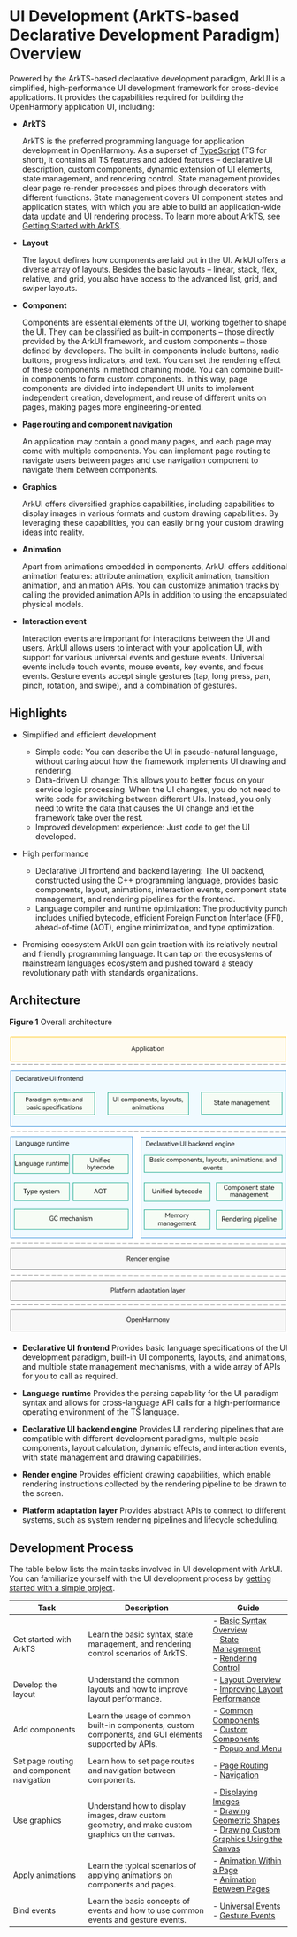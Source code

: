 # UI Development (ArkTS-based Declarative Development Paradigm) Overview


Powered by the ArkTS-based declarative development paradigm, ArkUI is a simplified, high-performance UI development framework for cross-device applications. It provides the capabilities required for building the OpenHarmony application UI, including:


- **ArkTS**

  ArkTS is the preferred programming language for application development in OpenHarmony. As a superset of [TypeScript](https://www.typescriptlang.org/) (TS for short), it contains all TS features and added features – declarative UI description, custom components, dynamic extension of UI elements, state management, and rendering control. State management provides clear page re-render processes and pipes through decorators with different functions. State management covers UI component states and application states, with which you are able to build an application-wide data update and UI rendering process. To learn more about ArkTS, see [Getting Started with ArkTS](../quick-start/arkts-get-started.md).

- **Layout**

  The layout defines how components are laid out in the UI. ArkUI offers a diverse array of layouts. Besides the basic layouts – linear, stack, flex, relative, and grid, you also have access to the advanced list, grid, and swiper layouts.

- **Component**

  Components are essential elements of the UI, working together to shape the UI. They can be classified as built-in components – those directly provided by the ArkUI framework, and custom components – those defined by developers. The built-in components include buttons, radio buttons, progress indicators, and text. You can set the rendering effect of these components in method chaining mode. You can combine built-in components to form custom components. In this way, page components are divided into independent UI units to implement independent creation, development, and reuse of different units on pages, making pages more engineering-oriented.

- **Page routing and component navigation**

  An application may contain a good many pages, and each page may come with multiple components. You can implement page routing to navigate users between pages and use navigation component to navigate them between components.

- **Graphics**

  ArkUI offers diversified graphics capabilities, including capabilities to display images in various formats and custom drawing capabilities. By leveraging these capabilities, you can easily bring your custom drawing ideas into reality.

- **Animation**

  Apart from animations embedded in components, ArkUI offers additional animation features: attribute animation, explicit animation, transition animation, and animation APIs. You can customize animation tracks by calling the provided animation APIs in addition to using the encapsulated physical models.

- **Interaction event**

  Interaction events are important for interactions between the UI and users. ArkUI allows users to interact with your application UI, with support for various universal events and gesture events. Universal events include touch events, mouse events, key events, and focus events. Gesture events accept single gestures (tap, long press, pan, pinch, rotation, and swipe), and a combination of gestures.


## Highlights

- Simplified and efficient development
  - Simple code: You can describe the UI in pseudo-natural language, without caring about how the framework implements UI drawing and rendering.
  - Data-driven UI change: This allows you to better focus on your service logic processing. When the UI changes, you do not need to write code for switching between different UIs. Instead, you only need to write the data that causes the UI change and let the framework take over the rest.
  - Improved development experience: Just code to get the UI developed.

- High performance
  - Declarative UI frontend and backend layering: The UI backend, constructed using the C++ programming language, provides basic components, layout, animations, interaction events, component state management, and rendering pipelines for the frontend.
  - Language compiler and runtime optimization: The productivity punch includes unified bytecode, efficient Foreign Function Interface (FFI), ahead-of-time (AOT), engine minimization, and type optimization.

- Promising ecosystem
  ArkUI can gain traction with its relatively neutral and friendly programming language. It can tap on the ecosystems of mainstream languages ecosystem and pushed toward a steady revolutionary path with standards organizations.


## Architecture

  **Figure 1** Overall architecture 

![arkui-arkts-framework](figures/arkui-arkts-framework.png)




- **Declarative UI frontend**
  Provides basic language specifications of the UI development paradigm, built-in UI components, layouts, and animations, and multiple state management mechanisms, with a wide array of APIs for you to call as required.

- **Language runtime**
  Provides the parsing capability for the UI paradigm syntax and allows for cross-language API calls for a high-performance operating environment of the TS language.

- **Declarative UI backend engine**
  Provides UI rendering pipelines that are compatible with different development paradigms, multiple basic components, layout calculation, dynamic effects, and interaction events, with state management and drawing capabilities.

- **Render engine**
  Provides efficient drawing capabilities, which enable rendering instructions collected by the rendering pipeline to be drawn to the screen.

- **Platform adaptation layer**
  Provides abstract APIs to connect to different systems, such as system rendering pipelines and lifecycle scheduling.


## Development Process

The table below lists the main tasks involved in UI development with ArkUI. You can familiarize yourself with the UI development process by [getting started with a simple project](../quick-start/start-with-ets-stage.md).


| Task         | Description                                 | Guide                                    |
| ----------- | ----------------------------------- | ---------------------------------------- |
| Get started with ArkTS    | Learn the basic syntax, state management, and rendering control scenarios of ArkTS.        | - [Basic Syntax Overview](../quick-start/arkts-basic-syntax-overview.md)<br>- [State Management](../quick-start/arkts-state-management-overview.md)<br>- [Rendering Control](../quick-start/arkts-rendering-control-overview.md) |
| Develop the layout       | Understand the common layouts and how to improve layout performance.            | - [Layout Overview](arkts-layout-development-overview.md)<br>- [Improving Layout Performance](arkts-layout-development-performance-boost.md)|
| Add components       | Learn the usage of common built-in components, custom components, and GUI elements supported by APIs.| - [Common Components](arkts-common-components-button.md)<br>- [Custom Components](../quick-start/arkts-create-custom-components.md)<br>- [Popup and Menu](arkts-popup-and-menu-components-popup.md)|
| Set page routing and component navigation| Learn how to set page routes and navigation between components.               | - [Page Routing](arkts-routing.md)<br>- [Navigation](arkts-navigation-navigation.md)|
| Use graphics       | Understand how to display images, draw custom geometry, and make custom graphics on the canvas.  | - [Displaying Images](arkts-graphics-display.md)<br>- [Drawing Geometric Shapes](arkts-geometric-shape-drawing.md)<br>- [Drawing Custom Graphics Using the Canvas](arkts-drawing-customization-on-canvas.md) |
| Apply animations       | Learn the typical scenarios of applying animations on components and pages.                 | - [Animation Within a Page](arkts-layout-update-animation.md)<br>- [Animation Between Pages](arkts-zoom-animation.md)|
| Bind events       | Learn the basic concepts of events and how to use common events and gesture events.          | - [Universal Events](arkts-common-events-touch-screen-event.md)<br>- [Gesture Events](arkts-gesture-events-binding.md)|
